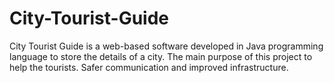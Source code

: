 # City-Tourist-Guide
City Tourist Guide is a web-based software developed in Java programming language to store the details of a city. The main purpose of this project to help the tourists. Safer communication and improved infrastructure. 
